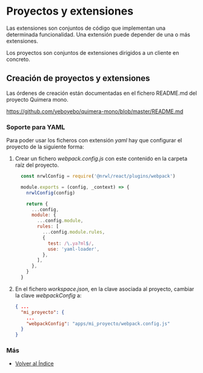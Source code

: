 # Proyectos y extensiones

Las extensiones son conjuntos de código que implementan una determinada funcionalidad. Una extensión puede depender de una o más extensiones.

Los proyectos son conjuntos de extensiones dirigidos a un cliente en concreto.

## Creación de proyectos y extensiones
Las órdenes de creación están documentadas en el fichero README.md del proyecto Quimera mono.

https://github.com/yeboyebo/quimera-mono/blob/master/README.md

### Soporte para YAML
Para poder usar los ficheros con extensión _yaml_ hay que configurar el proyecto de la siguiente forma:
1. Crear un fichero _webpack.config.js_ con este contenido en la carpeta raíz del proyecto.
    ```js
      const nrwlConfig = require('@nrwl/react/plugins/webpack')

      module.exports = (config, _context) => {
        nrwlConfig(config)

        return {
          ...config,
          module: {
            ...config.module,
            rules: [
              ...config.module.rules,
              {
                test: /\.ya?ml$/,
                use: 'yaml-loader',
              },
            ],
          },
        }
      }
    ```
1. En el fichero _workspace.json_, en la clave asociada al proyecto, cambiar la clave _webpackConfig_ a:
    ```json
    { ...
      "mi_proyecto": {
        ...
        "webpackConfig": "apps/mi_proyecto/webpack.config.js"
      }
    }
    ```

### Más

  * [Volver al Índice](./index.md)
